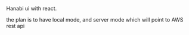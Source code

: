 Hanabi ui with react.

the plan is to have local mode, and server mode which will point to AWS rest api